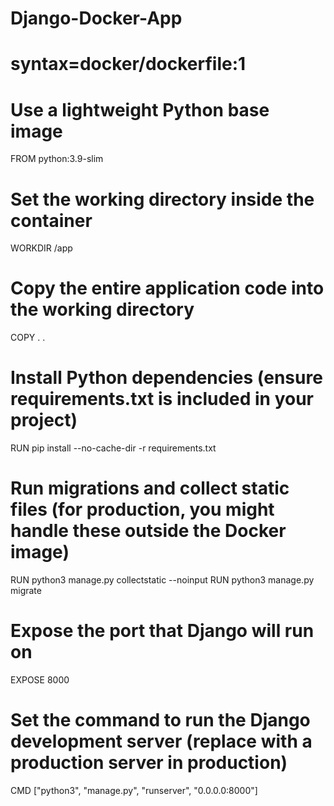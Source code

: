# Django-Docker-App
# syntax=docker/dockerfile:1

# Use a lightweight Python base image
FROM python:3.9-slim

# Set the working directory inside the container
WORKDIR /app

# Copy the entire application code into the working directory
COPY . .

# Install Python dependencies (ensure requirements.txt is included in your project)
RUN pip install --no-cache-dir -r requirements.txt

# Run migrations and collect static files (for production, you might handle these outside the Docker image)
RUN python3 manage.py collectstatic --noinput
RUN python3 manage.py migrate

# Expose the port that Django will run on
EXPOSE 8000

# Set the command to run the Django development server (replace with a production server in production)
CMD ["python3", "manage.py", "runserver", "0.0.0.0:8000"]

